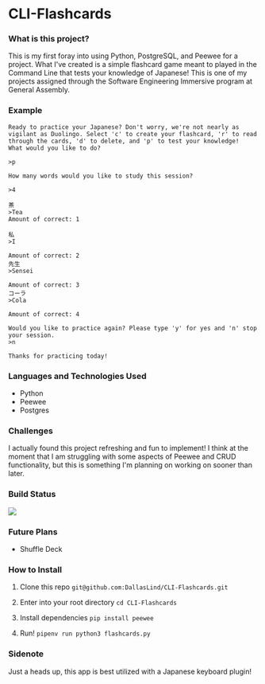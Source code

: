 # CLI-Flashcards

### What is this project?
This is my first foray into using Python, PostgreSQL, and Peewee for a project. What I've created is a simple flashcard game meant to played in the Command Line that tests your knowledge of Japanese! This is one of my projects assigned through the Software Engineering Immersive program at General Assembly. 

### Example
```
Ready to practice your Japanese? Don't worry, we're not nearly as vigilant as Duolingo. Select 'c' to create your flashcard, 'r' to read through the cards, 'd' to delete, and 'p' to test your knowledge! 
What would you like to do? 

>p

How many words would you like to study this session? 

>4

茶
>Tea
Amount of correct: 1

私 
>I

Amount of correct: 2
先生
>Sensei

Amount of correct: 3
コーラ
>Cola

Amount of correct: 4

Would you like to practice again? Please type 'y' for yes and 'n' stop your session. 
>n

Thanks for practicing today!
```

### Languages and Technologies Used
* Python
* Peewee
* Postgres

### Challenges
I actually found this project refreshing and fun to implement! I think at the moment that I am struggling with some aspects of Peewee and CRUD functionality, but this is something I'm planning on working on sooner than later.

### Build Status
![](https://img.shields.io/badge/BUILD-IN%20PROGRESS-informational)

### Future Plans
* Shuffle Deck 

### How to Install
1. Clone this repo 
``` git@github.com:DallasLind/CLI-Flashcards.git ```

2. Enter into your root directory 
``` cd CLI-Flashcards ```
3. Install dependencies
```pip install peewee```

4. Run!
``` pipenv run python3 flashcards.py ```

### Sidenote
Just a heads up, this app is best utilized with a Japanese keyboard plugin! 
